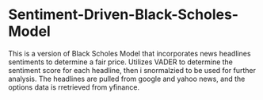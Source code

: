 # Sentiment-Driven-Black-Scholes-Model
This is a version of Black Scholes Model that incorporates news headlines sentiments to determine a fair price.
Utilizes VADER to determine the sentiment score for each headline, then i snormalzied to be used for further analysis.
The headlines are pulled from google and yahoo news, and the options data is rretrieved from yfinance.

